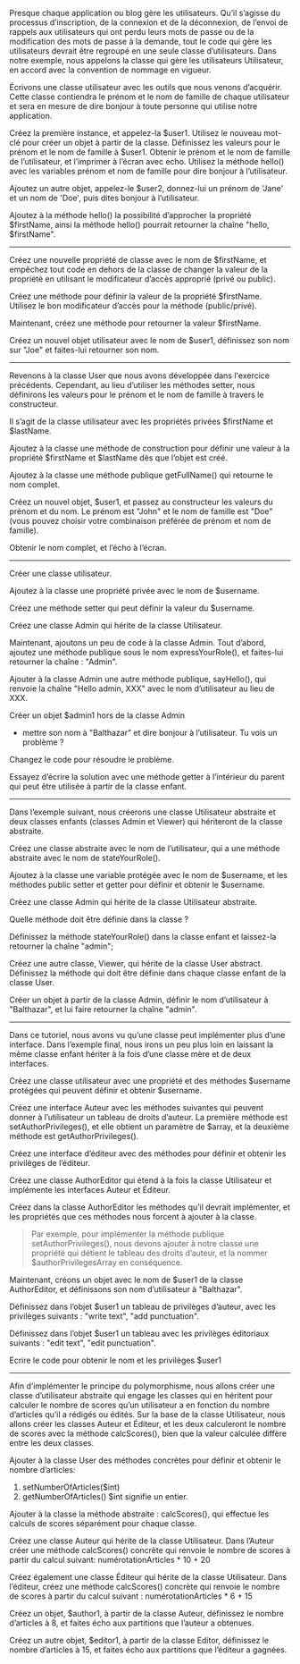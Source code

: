 Presque chaque application ou blog gère les utilisateurs. Qu’il s’agisse du processus d’inscription, de la connexion et de la déconnexion, de l’envoi de rappels aux utilisateurs qui ont perdu leurs mots de passe ou de la modification des mots de passe à la demande, tout le code qui gère les utilisateurs devrait être regroupé en une seule classe d’utilisateurs. Dans notre exemple, nous appelons la classe qui gère les utilisateurs Utilisateur, en accord avec la convention de nommage en vigueur.

Écrivons une classe utilisateur avec les outils que nous venons d’acquérir. Cette classe contiendra le prénom et le nom de famille de chaque utilisateur et sera en mesure de dire bonjour à toute personne qui utilise notre application.

Créez la première instance, et appelez-la $user1. Utilisez le nouveau mot-clé pour créer un objet à partir de la classe. Définissez les valeurs pour le prénom et le nom de famille à $user1. Obtenir le prénom et le nom de famille de l’utilisateur, et l’imprimer à l’écran avec echo. Utilisez la méthode hello() avec les variables prénom et nom de famille pour dire bonjour à l’utilisateur. 

Ajoutez un autre objet, appelez-le $user2, donnez-lui un prénom de 'Jane' et un nom de 'Doe', puis dites bonjour à l’utilisateur.

Ajoutez à la méthode hello() la possibilité d’approcher la propriété $firstName, ainsi la méthode hello() pourrait retourner la chaîne "hello, $firstName".

--- 

Créez une nouvelle propriété de classe avec le nom de $firstName, et empêchez tout code en dehors de la classe de changer la valeur de la propriété en utilisant le modificateur d’accès approprié (privé ou public).

Créez une méthode pour définir la valeur de la propriété $firstName. Utilisez le bon modificateur d’accès pour la méthode (public/privé).

Maintenant, créez une méthode pour retourner la valeur $firstName.

Créez un nouvel objet utilisateur avec le nom de $user1, définissez son nom sur "Joe" et faites-lui retourner son nom.

--- 

Revenons à la classe User que nous avons développée dans l'exercice précédents. Cependant, au lieu d’utiliser les méthodes setter, nous définirons les valeurs pour le prénom et le nom de famille à travers le constructeur.

Il s’agit de la classe utilisateur avec les propriétés privées $firstName et $lastName.

Ajoutez à la classe une méthode de construction pour définir une valeur à la propriété $firstName et $lastName dès que l’objet est créé.

Ajoutez à la classe une méthode publique getFullName() qui retourne le nom complet.

Créez un nouvel objet, $user1, et passez au constructeur les valeurs du prénom et du nom.
Le prénom est "John" et le nom de famille est "Doe" (vous pouvez choisir votre combinaison préférée de prénom et nom de famille).

Obtenir le nom complet, et l’écho à l’écran.

---

Créer une classe utilisateur.

Ajoutez à la classe une propriété privée avec le nom de $username.

Créez une méthode setter qui peut définir la valeur du $username.

Créez une classe Admin qui hérite de la classe Utilisateur.

Maintenant, ajoutons un peu de code à la classe Admin. Tout d’abord, ajoutez une méthode publique sous le nom expressYourRole(), et faites-lui retourner la chaîne : "Admin".

Ajouter à la classe Admin une autre méthode publique, sayHello(), qui renvoie la chaîne "Hello admin, XXX" avec le nom d’utilisateur au lieu de XXX.

Créer un objet $admin1 hors de la classe Admin
- mettre son nom à "Balthazar" et dire bonjour à l’utilisateur.
Tu vois un problème ?

Changez le code pour résoudre le problème.

Essayez d’écrire la solution avec une méthode getter à l’intérieur du parent qui peut être utilisée à partir de la classe enfant.

--- 
 
Dans l’exemple suivant, nous créerons une classe Utilisateur abstraite et deux classes enfants (classes Admin et Viewer) qui hériteront de la classe abstraite.

Créez une classe abstraite avec le nom de l’utilisateur, qui a une méthode abstraite avec le nom de stateYourRole().

Ajoutez à la classe une variable protégée avec le nom de $username, et les méthodes public setter et getter pour définir et obtenir le $username.

Créez une classe Admin qui hérite de la classe Utilisateur abstraite.

Quelle méthode doit être définie dans la classe ?

Définissez la méthode stateYourRole() dans la classe enfant et laissez-la retourner la chaîne "admin";

Créez une autre classe, Viewer, qui hérite de la classe User abstract. Définissez la méthode qui doit être définie dans chaque classe enfant de la classe User.

Créer un objet à partir de la classe Admin, définir le nom d’utilisateur à "Balthazar", et lui faire retourner la chaîne "admin".

--- 

Dans ce tutoriel, nous avons vu qu’une classe peut implémenter plus d’une interface. Dans l’exemple final, nous irons un peu plus loin en laissant la même classe enfant hériter à la fois d’une classe mère et de deux interfaces.

Créez une classe utilisateur avec une propriété et des méthodes $username protégées qui peuvent définir et obtenir $username.

Créez une interface Auteur avec les méthodes suivantes qui peuvent donner à l’utilisateur un tableau de droits d’auteur. La première méthode est setAuthorPrivileges(), et elle obtient un paramètre de $array, et la deuxième méthode est getAuthorPrivileges().

Créez une interface d’éditeur avec des méthodes pour définir et obtenir les privilèges de l’éditeur.

Créez une classe AuthorEditor qui étend à la fois la classe Utilisateur et implémente les interfaces Auteur et Éditeur.

Créez dans la classe AuthorEditor les méthodes qu’il devrait implémenter, et les propriétés que ces méthodes nous forcent à ajouter à la classe.

> Par exemple, pour implémenter la méthode publique setAuthorPrivileges(), nous devons ajouter à notre classe une propriété qui détient le tableau des droits d’auteur, et la nommer $authorPrivilegesArray en conséquence.

Maintenant, créons un objet avec le nom de $user1 de la classe AuthorEditor, et définissons son nom d’utilisateur à "Balthazar".

Définissez dans l’objet $user1 un tableau de privilèges d’auteur, avec les privilèges suivants : "write text", "add punctuation".

Définissez dans l’objet $user1 un tableau avec les privilèges éditoriaux suivants : "edit text", "edit punctuation".

Ecrire le code pour obtenir le nom et les privilèges $user1

--- 

Afin d’implémenter le principe du polymorphisme, nous allons créer une classe d’utilisateur abstraite qui engage les classes qui en héritent pour calculer le nombre de scores qu’un utilisateur a en fonction du nombre d’articles qu’il a rédigés ou édités. Sur la base de la classe Utilisateur, nous allons créer les classes Auteur et Éditeur, et les deux calculeront le nombre de scores avec la méthode calcScores(), bien que la valeur calculée diffère entre les deux classes.

Ajouter à la classe User des méthodes concrètes pour définir et obtenir le nombre d’articles:
1. setNumberOfArticles($int)
2. getNumberOfArticles()
$int signifie un entier.

Ajouter à la classe la méthode abstraite : calcScores(), qui effectue les calculs de scores séparément pour chaque classe.

Créez une classe Auteur qui hérite de la classe Utilisateur. Dans l’Auteur créer une méthode calcScores() concrète qui renvoie le nombre de scores à partir du calcul suivant:
numérotationArticles * 10 + 20

Créez également une classe Éditeur qui hérite de la classe Utilisateur. Dans l’éditeur, créez une méthode calcScores() concrète qui renvoie le nombre de scores à partir du calcul suivant :
numérotationArticles * 6 + 15

Créez un objet, $author1, à partir de la classe Auteur, définissez le nombre d’articles à 8, et faites écho aux partitions que l’auteur a obtenues.

Créez un autre objet, $editor1, à partir de la classe Editor, définissez le nombre d’articles à 15, et faites écho aux partitions que l’éditeur a gagnées.